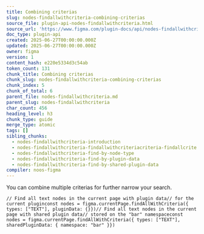 ```yaml
---
title: Combining criterias
slug: nodes-findallwithcriteria-combining-criterias
source_file: plugin-api-nodes-findallwithcriteria.html
source_url: 'https://www.figma.com/plugin-docs/api/nodes-findallwithcriteria/'
doc_type: plugin-api
created: 2025-06-27T00:00:00.000Z
updated: 2025-06-27T00:00:00.000Z
owner: figma
version: 1
content_hash: e220e5334d3c54ab
token_count: 131
chunk_title: Combining criterias
chunk_slug: nodes-findallwithcriteria-combining-criterias
chunk_index: 5
chunk_of_total: 6
parent_file: nodes-findallwithcriteria.md
parent_slug: nodes-findallwithcriteria
char_count: 456
heading_level: h3
chunk_type: guide
merge_type: atomic
tags: []
sibling_chunks:
  - nodes-findallwithcriteria-introduction
  - nodes-findallwithcriteria-findallwithcriteriacriteria-findallcrite
  - nodes-findallwithcriteria-find-by-node-type
  - nodes-findallwithcriteria-find-by-plugin-data
  - nodes-findallwithcriteria-find-by-shared-plugin-data
compiler: noos-figma
---
```


You can combine multiple criterias for further narrow your search.

```
// Find all text nodes in the current page with plugin data// for the current pluginconst nodes = figma.currentPage.findAllWithCriteria({ types: ["TEXT"], pluginData: {}})// Find all text nodes in the current page with shared plugin data// stored on the "bar" namespaceconst nodes = figma.currentPage.findAllWithCriteria({ types: ["TEXT"], sharedPluginData: { namespace: "bar" }})
```
